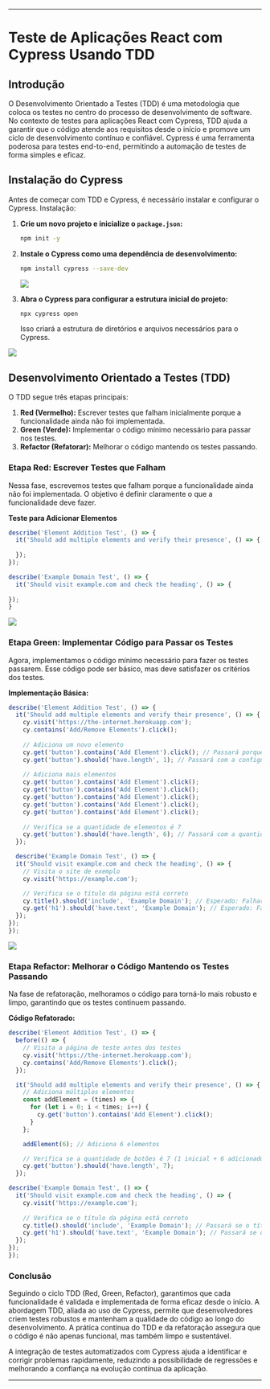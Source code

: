 
---

# Teste de Aplicações React com Cypress Usando TDD

## Introdução

O Desenvolvimento Orientado a Testes (TDD) é uma metodologia que coloca os testes no centro do processo de desenvolvimento de software. No contexto de testes para aplicações React com Cypress, TDD ajuda a garantir que o código atende aos requisitos desde o início e promove um ciclo de desenvolvimento contínuo e confiável. Cypress é uma ferramenta poderosa para testes end-to-end, permitindo a automação de testes de forma simples e eficaz.

## Instalação do Cypress

Antes de começar com TDD e Cypress, é necessário instalar e configurar o Cypress. Instalação:

1. **Crie um novo projeto e inicialize o `package.json`:**

    ```bash
    npm init -y
    ```

2. **Instale o Cypress como uma dependência de desenvolvimento:**

    ```bash
    npm install cypress --save-dev
    ```

    <img src="img/Screenshot_9.png">



3. **Abra o Cypress para configurar a estrutura inicial do projeto:**

    ```bash
    npx cypress open
    ```

    Isso criará a estrutura de diretórios e arquivos necessários para o Cypress.

<img src="img/Screenshot_8.png">



## Desenvolvimento Orientado a Testes (TDD)

O TDD segue três etapas principais:

1. **Red (Vermelho):** Escrever testes que falham inicialmente porque a funcionalidade ainda não foi implementada.
2. **Green (Verde):** Implementar o código mínimo necessário para passar nos testes.
3. **Refactor (Refatorar):** Melhorar o código mantendo os testes passando.

### Etapa Red: Escrever Testes que Falham

Nessa fase, escrevemos testes que falham porque a funcionalidade ainda não foi implementada. O objetivo é definir claramente o que a funcionalidade deve fazer.

**Teste para Adicionar Elementos**

```javascript
describe('Element Addition Test', () => {
  it('Should add multiple elements and verify their presence', () => {
    
  });
});

describe('Example Domain Test', () => {
  it('Should visit example.com and check the heading', () => {
   
});
}
```

<img src="img/Screenshot_12.png">


### Etapa Green: Implementar Código para Passar os Testes

Agora, implementamos o código mínimo necessário para fazer os testes passarem. Esse código pode ser básico, mas deve satisfazer os critérios dos testes.

**Implementação Básica:**

```javascript
describe('Element Addition Test', () => {
  it('Should add multiple elements and verify their presence', () => {
    cy.visit('https://the-internet.herokuapp.com');
    cy.contains('Add/Remove Elements').click();
    
    // Adiciona um novo elemento
    cy.get('button').contains('Add Element').click(); // Passará porque o botão "Add Element" está presente
    cy.get('button').should('have.length', 1); // Passará com a configuração inicial
    
    // Adiciona mais elementos
    cy.get('button').contains('Add Element').click();
    cy.get('button').contains('Add Element').click();
    cy.get('button').contains('Add Element').click();
    cy.get('button').contains('Add Element').click();
    cy.get('button').contains('Add Element').click();
    
    // Verifica se a quantidade de elementos é 7
    cy.get('button').should('have.length', 6); // Passará com a quantidade correta de elementos
  });

  describe('Example Domain Test', () => {
  it('Should visit example.com and check the heading', () => {
    // Visita o site de exemplo
    cy.visit('https://example.com');

    // Verifica se o título da página está correto
    cy.title().should('include', 'Example Domain'); // Esperado: Falhar, pois a verificação não pode ser feita sem o conteúdo da página
    cy.get('h1').should('have.text', 'Example Domain'); // Esperado: Falhar, pois o cabeçalho ainda não foi verificado
  });
});
});
```

<img src="img/Screenshot_13.png">


### Etapa Refactor: Melhorar o Código Mantendo os Testes Passando

Na fase de refatoração, melhoramos o código para torná-lo mais robusto e limpo, garantindo que os testes continuem passando.

**Código Refatorado:**

```javascript
describe('Element Addition Test', () => {
  before(() => {
    // Visita a página de teste antes dos testes
    cy.visit('https://the-internet.herokuapp.com');
    cy.contains('Add/Remove Elements').click();
  });

  it('Should add multiple elements and verify their presence', () => {
    // Adiciona múltiplos elementos
    const addElement = (times) => {
      for (let i = 0; i < times; i++) {
        cy.get('button').contains('Add Element').click();
      }
    };

    addElement(6); // Adiciona 6 elementos

    // Verifica se a quantidade de botões é 7 (1 inicial + 6 adicionados)
    cy.get('button').should('have.length', 7);
  });

describe('Example Domain Test', () => {
  it('Should visit example.com and check the heading', () => {
    cy.visit('https://example.com');
    
    // Verifica se o título da página está correto
    cy.title().should('include', 'Example Domain'); // Passará se o título da página contiver "Example Domain"
    cy.get('h1').should('have.text', 'Example Domain'); // Passará se o cabeçalho da página for "Example Domain"
  });
});
});
```

### Conclusão

Seguindo o ciclo TDD (Red, Green, Refactor), garantimos que cada funcionalidade é validada e implementada de forma eficaz desde o início. A abordagem TDD, aliada ao uso de Cypress, permite que desenvolvedores criem testes robustos e mantenham a qualidade do código ao longo do desenvolvimento. A prática contínua do TDD e da refatoração assegura que o código é não apenas funcional, mas também limpo e sustentável.

A integração de testes automatizados com Cypress ajuda a identificar e corrigir problemas rapidamente, reduzindo a possibilidade de regressões e melhorando a confiança na evolução contínua da aplicação.

---